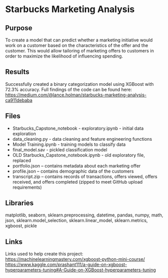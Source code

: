 # Starbucks Marketing Analysis

## Purpose
To create a model that can predict whether a marketing initiative would work on a customer based on the characteristics of the offer and the customer. This would allow tailoring of marketing offers to customers in order to maximize the likelihood of influencing spending. 

## Results
Successfully created a binary categorization model using XGBoost with 72.3% accuracy. Full findings of the code can be found here: https://medium.com/@lance.holman/starbucks-marketing-analysis-ca911debaba

## Files
* Starbucks_Capstone_notebook - exploratory.ipynb - initial data exploration
* data_cleaning.py - data cleaning and feature engineering functions 
* Model Training.ipynb - training models to classify data
* final_model.sav - pickled classification model
* OLD Starbucks_Capstone_notebook.ipynb - old exploratory file, replaced 
* portfolio.json – contains metadata about each marketing offer
*	profile.json – contains demographic data of the customers
*	transcript.zip – contains records of transactions, offers viewed, offers received, and offers completed (zipped to meet GitHub upload requirements) 

## Libraries
matplotlib, seaborn, sklearn.preprocessing, datetime, pandas, numpy, math, json, sklearn.model_selection, sklearn.linear_model, sklearn.metrics, xgboost, pickle

## Links
Links used to help create this project:
https://machinelearningmastery.com/xgboost-python-mini-course/
https://www.kaggle.com/prashant111/a-guide-on-xgboost-hyperparameters-tuning#A-Guide-on-XGBoost-hyperparameters-tuning
